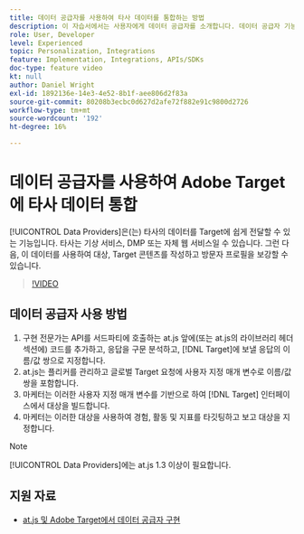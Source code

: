 ```yaml
---
title: 데이터 공급자를 사용하여 타사 데이터를 통합하는 방법
description: 이 자습서에서는 사용자에게 데이터 공급자를 소개합니다. 데이터 공급자 기능을 사용하여 타사의 데이터를 Adobe Target에 쉽게 전달하는 방법을 알아봅니다.
role: User, Developer
level: Experienced
topic: Personalization, Integrations
feature: Implementation, Integrations, APIs/SDKs
doc-type: feature video
kt: null
author: Daniel Wright
exl-id: 1892136e-14e3-4e52-8b1f-aee806d2f83a
source-git-commit: 80208b3ecbc0d627d2afe72f882e91c9800d2726
workflow-type: tm+mt
source-wordcount: '192'
ht-degree: 16%

---
```


# 데이터 공급자를 사용하여 Adobe Target에 타사 데이터 통합

[!UICONTROL Data Providers]은(는) 타사의 데이터를 Target에 쉽게 전달할 수 있는 기능입니다.  타사는 기상 서비스, DMP 또는 자체 웹 서비스일 수 있습니다. 그런 다음, 이 데이터를 사용하여 대상, Target 콘텐츠를 작성하고 방문자 프로필을 보강할 수 있습니다.

>[!VIDEO](https://video.tv.adobe.com/v/22349/?quality=12)

## 데이터 공급자 사용 방법

1. 구현 전문가는 API를 서드파티에 호출하는 at.js 앞에(또는 at.js의 라이브러리 헤더 섹션에) 코드를 추가하고, 응답을 구문 분석하고, [!DNL Target]에 보낼 응답의 이름/값 쌍으로 지정합니다.
1. at.js는 플리커를 관리하고 글로벌 Target 요청에 사용자 지정 매개 변수로 이름/값 쌍을 포함합니다.
1. 마케터는 이러한 사용자 지정 매개 변수를 기반으로 하여 [!DNL Target] 인터페이스에서 대상을 빌드합니다.
1. 마케터는 이러한 대상을 사용하여 경험, 활동 및 지표를 타깃팅하고 보고 대상을 지정합니다.

>[!NOTE]
>
>[!UICONTROL Data Providers]에는 at.js 1.3 이상이 필요합니다.

## 지원 자료

* [at.js 및 Adobe Target에서 데이터 공급자 구현](implement-data-providers-to-integrate-third-party-data.md)
